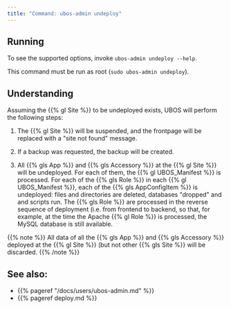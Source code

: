 ```yaml
---
title: "Command: ubos-admin undeploy"
---
```


## Running

To see the supported options, invoke ``ubos-admin undeploy --help``.

This command must be run as root (``sudo ubos-admin undeploy``).

## Understanding

Assuming the {{% gl Site %}} to be undeployed exists, UBOS will perform the
following steps:

1. The {{% gl Site %}} will be suspended, and the frontpage will be replaced with a
   "site not found" message.

1. If a backup was requested, the backup will be created.

1. All {{% gls App %}} and {{% gls Accessory %}} at the {{% gl Site %}} will be
   undeployed. For each of them, the {{% gl UBOS_Manifest %}} is processed. For each of
   the {{% gls Role %}} in each {{% gl UBOS_Manifest %}}, each of the {{% gls AppConfigItem %}}
   is undeployed: files and directories are deleted, databases "dropped" and
   and scripts run. The {{% gls Role %}} are processed in the reverse sequence of
   deployment (i.e. from frontend to backend, so that, for example, at the time the
   Apache {{% gl Role %}} is processed, the MySQL database is still available.

{{% note %}}
All data of all the {{% gls App %}} and {{% gls Accessory %}} deployed at
the {{% gl Site %}} (but not other {{% gls Site %}} will be discarded.
{{% /note %}}

## See also:

* {{% pageref "/docs/users/ubos-admin.md" %}}
* {{% pageref deploy.md %}}
